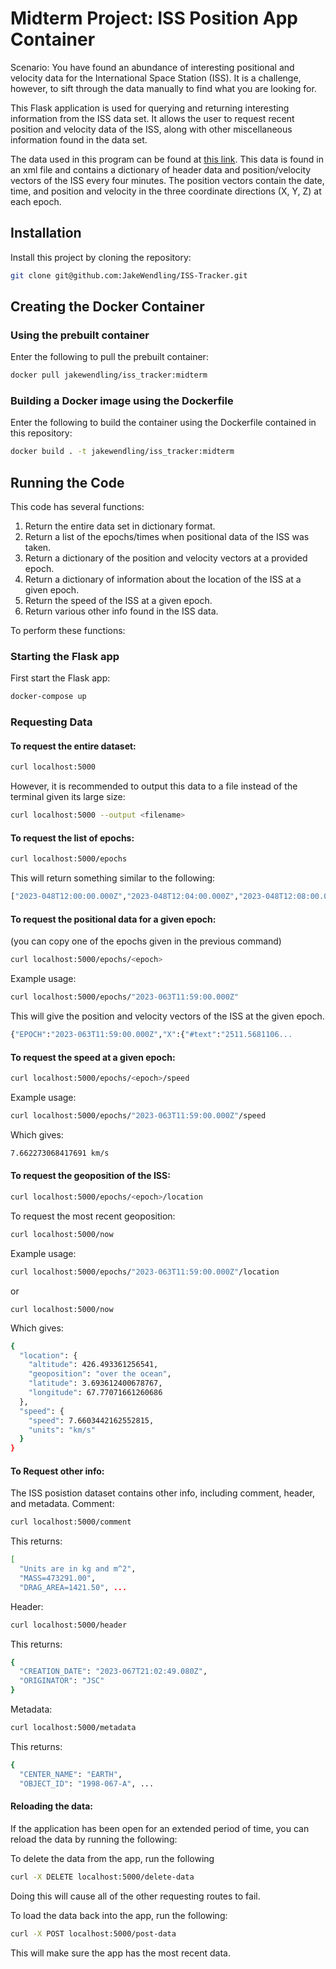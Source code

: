 # Midterm Project: ISS Position App Container

Scenario: You have found an abundance of interesting positional and velocity data for the International Space Station (ISS). It is a challenge, however, to sift through the data manually to find what you are looking for. 

This Flask application is used for querying and returning interesting information from the ISS data set. It allows the user to request recent position and velocity data of the ISS, along with other miscellaneous information found in the data set.

The data used in this program can be found at [this link](https://spotthestation.nasa.gov/trajectory_data.cfm). This data is found in an xml file and contains a dictionary of header data and position/velocity vectors of the ISS every four minutes. The position vectors contain the date, time, and position and velocity in the three coordinate directions (X, Y, Z) at each epoch.

## Installation

Install this project by cloning the repository:
```bash
git clone git@github.com:JakeWendling/ISS-Tracker.git
```

## Creating the Docker Container
### Using the prebuilt container
Enter the following to pull the prebuilt container:
```bash
docker pull jakewendling/iss_tracker:midterm
```
### Building a Docker image using the Dockerfile
Enter the following to build the container using the Dockerfile contained in this repository:
```bash
docker build . -t jakewendling/iss_tracker:midterm
```
## Running the Code

This code has several functions:
1. Return the entire data set in dictionary format.
2. Return a list of the epochs/times when positional data of the ISS was taken.
3. Return a dictionary of the position and velocity vectors at a provided epoch.
4. Return a dictionary of information about the location of the ISS at a given epoch.
5. Return the speed of the ISS at a given epoch.
6. Return various other info found in the ISS data.

To perform these functions:

### Starting the Flask app
First start the Flask app:
```bash
docker-compose up
```

### Requesting Data

#### To request the entire dataset:
```bash
curl localhost:5000
```
However, it is recommended to output this data to a file instead of the terminal given its large size:
```bash
curl localhost:5000 --output <filename>
```
#### To request the list of epochs:
```bash
curl localhost:5000/epochs
```
This will return something similar to the following:
```bash
["2023-048T12:00:00.000Z","2023-048T12:04:00.000Z","2023-048T12:08:00.000Z",...
```
#### To request the positional data for a given epoch:
(you can copy one of the epochs given in the previous command)
```bash
curl localhost:5000/epochs/<epoch>
```
Example usage:
```bash
curl localhost:5000/epochs/"2023-063T11:59:00.000Z"
```
This will give the position and velocity vectors of the ISS at the given epoch.
```bash
{"EPOCH":"2023-063T11:59:00.000Z","X":{"#text":"2511.5681106...
```
#### To request the speed at a given epoch:
```bash
curl localhost:5000/epochs/<epoch>/speed
```
Example usage:
```bash
curl localhost:5000/epochs/"2023-063T11:59:00.000Z"/speed
```
Which gives:
```bash
7.662273068417691 km/s
```
#### To request the geoposition of the ISS:
```bash
curl localhost:5000/epochs/<epoch>/location
```
To request the most recent geoposition:
```bash
curl localhost:5000/now
```
Example usage:
```bash
curl localhost:5000/epochs/"2023-063T11:59:00.000Z"/location
```
or
```
curl localhost:5000/now
```
Which gives:
```bash
{
  "location": {
    "altitude": 426.493361256541,
    "geoposition": "over the ocean",
    "latitude": 3.693612400678767,
    "longitude": 67.77071661260686
  },
  "speed": {
    "speed": 7.6603442162552815,
    "units": "km/s"
  }
}
```
#### To Request other info:
The ISS posistion dataset contains other info, including comment, header, and metadata.
Comment:
```bash
curl localhost:5000/comment
```
This returns:
```bash
[
  "Units are in kg and m^2",
  "MASS=473291.00",
  "DRAG_AREA=1421.50", ...
```
Header:
```bash
curl localhost:5000/header
```
This returns:
```bash
{
  "CREATION_DATE": "2023-067T21:02:49.080Z",
  "ORIGINATOR": "JSC"
}
```
Metadata:
```bash
curl localhost:5000/metadata
```
This returns:
```bash
{
  "CENTER_NAME": "EARTH",
  "OBJECT_ID": "1998-067-A", ...
```

#### Reloading the data:
If the application has been open for an extended period of time, you can reload the data by running the following:

To delete the data from the app, run the following
```bash
curl -X DELETE localhost:5000/delete-data
```
Doing this will cause all of the other requesting routes to fail.

To load the data back into the app, run the following:
```bash
curl -X POST localhost:5000/post-data
```
This will make sure the app has the most recent data.